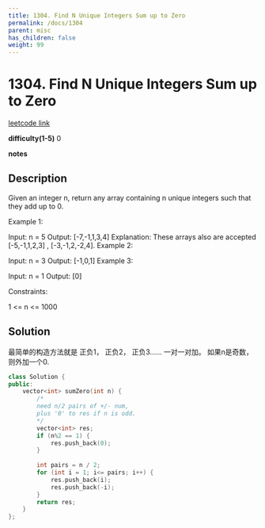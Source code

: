 ```yaml
---
title: 1304. Find N Unique Integers Sum up to Zero
permalink: /docs/1304
parent: misc
has_children: false
weight: 99
---
```

# 1304. Find N Unique Integers Sum up to Zero
[leetcode link](https://leetcode.com/problems/find-n-unique-integers-sum-up-to-zero/)

**difficulty(1-5)** 
0

**notes** 

## Description
Given an integer n, return any array containing n unique integers such that they add up to 0.

Example 1:

Input: n = 5
Output: [-7,-1,1,3,4]
Explanation: These arrays also are accepted [-5,-1,1,2,3] , [-3,-1,2,-2,4].
Example 2:

Input: n = 3
Output: [-1,0,1]
Example 3:

Input: n = 1
Output: [0]
 

Constraints:

1 <= n <= 1000


## Solution
最简单的构造方法就是 正负1， 正负2， 正负3…… 一对一对加。 如果n是奇数，则外加一个0.

```c++
class Solution {
public:
    vector<int> sumZero(int n) {
        /*
        need n/2 pairs of +/- num, 
        plus '0' to res if n is odd. 
        */
        vector<int> res;
        if (n%2 == 1) {
            res.push_back(0);
        }
        
        int pairs = n / 2;
        for (int i = 1; i<= pairs; i++) {
            res.push_back(i);
            res.push_back(-i);
        }
        return res;        
    }
};
``` 

<!-- 
Default label
{: .label }

Blue label
{: .label .label-blue }

Stable
{: .label .label-green }

New release
{: .label .label-purple }

Coming soon
{: .label .label-yellow }

Deprecated
{: .label .label-red } -->
